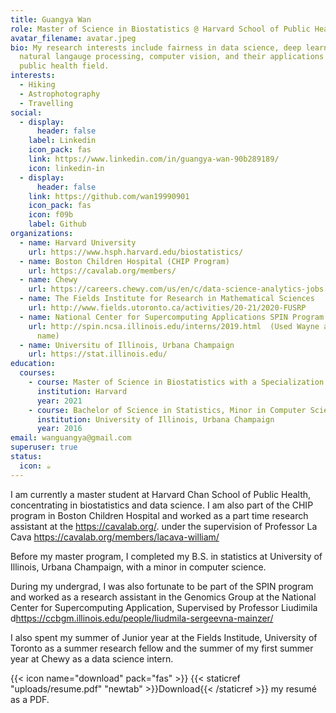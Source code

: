 ```yaml
---
title: Guangya Wan
role: Master of Science in Biostatistics @ Harvard School of Public Health
avatar_filename: avatar.jpeg
bio: My research interests include fairness in data science, deep learning,
  natural langauge processing, computer vision, and their applications in the
  public health field.
interests:
  - Hiking
  - Astrophotography
  - Travelling
social:
  - display:
      header: false
    label: Linkedin
    icon_pack: fas
    link: https://www.linkedin.com/in/guangya-wan-90b289189/
    icon: linkedin-in
  - display:
      header: false
    link: https://github.com/wan19990901
    icon_pack: fas
    icon: f09b
    label: Github
organizations:
  - name: Harvard University
    url: https://www.hsph.harvard.edu/biostatistics/
  - name: Boston Children Hospital (CHIP Program)
    url: https://cavalab.org/members/
  - name: Chewy
    url: https://careers.chewy.com/us/en/c/data-science-analytics-jobs
  - name: The Fields Institute for Research in Mathematical Sciences
    url: http://www.fields.utoronto.ca/activities/20-21/2020-FUSRP
  - name: National Center for Supercomputing Applications SPIN Program
    url: http://spin.ncsa.illinois.edu/interns/2019.html  (Used Wayne as my first
      name)
  - name: Universitu of Illinois, Urbana Champaign
    url: https://stat.illinois.edu/
education:
  courses:
    - course: Master of Science in Biostatistics with a Specialization in Data Science
      institution: Harvard
      year: 2021
    - course: Bachelor of Science in Statistics, Minor in Computer Science
      institution: University of Illinois, Urbana Champaign
      year: 2016
email: wanguangya@gmail.com
superuser: true
status:
  icon: ☕️
---
```

<!--StartFragment-->

I am currently a master student at Harvard Chan School of Public Health, concentrating in biostatistics and data science.  I am also part of the CHIP program in Boston Children Hospital and worked as a part time research assistant at the <https://cavalab.org/>. under the supervision of Professor La Cava <https://cavalab.org/members/lacava-william/>

B﻿efore my master program, I completed my B.S. in statistics at University of Illinois, Urbana Champaign, with a minor in computer science. 

D﻿uring my undergrad, I was also fortunate to be part of the SPIN program and worked as a research assistant in the Genomics Group at the National Center for Supercomputing Application, Supervised by Professor Liudimila d<https://ccbgm.illinois.edu/people/liudmila-sergeevna-mainzer/>

I﻿ also spent my summer of Junior year at the Fields Institude, University of Toronto as a summer research fellow and the summer of my first summer year at Chewy as a data science intern.

<!--EndFragment-->

{{< icon name="download" pack="fas" >}} {{< staticref "uploads/resume.pdf" "newtab" >}}Download{{< /staticref >}} my resumé as a PDF.